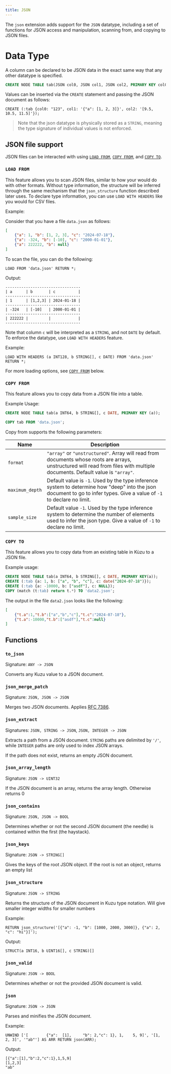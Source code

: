```yaml
---
title: JSON
---
```


The `json` extension adds support for the `JSON` datatype, including  a set of functions for JSON
access and manipulation, scanning from, and copying to JSON files.

# Data Type

A column can be declared to be JSON data in the exact same way that any other datatype is specified.
```sql
CREATE NODE TABLE tab(JSON col0, JSON col1, JSON col2, PRIMARY KEY col0);
```

Values can be inserted via the `CREATE` statement and passing the JSON document as follows:

```cypher
CREATE (:tab {col0: "123", col1: '{"a": [1, 2, 3]}', col2: '[9.5, 10.5, 11.5]'});
```

> Note that the json datatype is physically stored as a `STRING`, meaning the type signature of
> individual values is not enforced.

## JSON file support

JSON files can be interacted with using [`LOAD FROM`](/cypher/query-clauses/load-from),
[`COPY FROM`](/import/copy-from-query-results), and [`COPY TO`](/export).

### `LOAD FROM`

This feature allows you to scan JSON files, similar to how your would do with other formats.
Without type information, the structure will be inferred through the same mechanism that the
`json_structure` function described later uses. To declare type information, you can use `LOAD WITH HEADERS`
like you would for CSV files.

Example:

Consider that you have a file `data.json` as follows:
```json
[
    {"a": 1, "b": [1, 2, 3], "c": "2024-07-18"},
    {"a": -324, "b": [-10], "c": "2000-01-01"},
    {"a": 222222, "b": null}
]
```
To scan the file, you can do the following:
```cypher
LOAD FROM 'data.json' RETURN *;
```
Output:
```
---------------------------------
| a      | b       | c          |
---------------------------------
| 1      | [1,2,3] | 2024-01-18 |
---------------------------------
| -324   | [-10]   | 2000-01-01 |
---------------------------------
| 222222 |         |            |
---------------------------------
```

Note that column `c` will be interpreted as a `STRING`, and not `DATE` by default. To enforce the
datatype, use `LOAD WITH HEADERS` feature.

Example:
```cypher
LOAD WITH HEADERS (a INT128, b STRING[], c DATE) FROM 'data.json' RETURN *;
```

For more loading options, see [`COPY FROM`](#copy-from) below.

### `COPY FROM`

This feature allows you to copy data from a JSON file into a table.

Example Usage:
```sql
CREATE NODE TABLE tab(a INT64, b STRING[], c DATE, PRIMARY KEY (a));

COPY tab FROM 'data.json';
```

Copy from supports the following parameters:

|Name|Description|
|-|-|
|`format`|`"array"` or `"unstructured"`. Array will read from documents whose roots are arrays, unstructured will read from files with multiple documents. Default value is `"array"`.
|`maximum_depth`|Default value is `-1`. Used by the type inference system to determine how "deep" into the json document to go to infer types. Give a value of `-1` to declare no limit.
|`sample_size`|Default value `-1`. Used by the type inference system to determine the number of elements used to infer the json type. Give a value of `-1` to declare no limit.

### `COPY TO`

This feature allows you to copy data from an existing table in Kùzu to a JSON file.

Example usage:
```sql
CREATE NODE TABLE tab(a INT64, b STRING[], c DATE, PRIMARY KEY(a));
CREATE (:tab {a: 1, b: ["a", "b", "c"], c: date("2024-07-18")});
CREATE (:tab {a: -10000, b: ["asdf"], c: NULL});
COPY (match (t:tab) return t.*) TO 'data2.json';
```

The output in the file `data2.json` looks like the following:
```json
[
    {"t.a":1,"t.b":["a","b","c"],"t.c":"2024-07-18"},
    {"t.a":-10000,"t.b":["asdf"],"t.c":null}
]
```

## Functions

### `to_json`

Signature: `ANY -> JSON`

Converts any Kuzu value to a JSON document.

### `json_merge_patch`

Signature: `JSON, JSON -> JSON`

Merges two JSON documents. Applies [RFC 7386](https://datatracker.ietf.org/doc/html/rfc7386).

### `json_extract`

Signatures: `JSON, STRING -> JSON`, `JSON, INTEGER -> JSON`

Extracts a path from a JSON document. `STRING` paths are delimited by `'/'`, while `INTEGER` paths are only used to index JSON arrays.

If the path does not exist, returns an empty JSON document.

### `json_array_length`

Signature: `JSON -> UINT32`

If the JSON document is an array, returns the array length. Otherwise returns 0

### `json_contains`

Signature: `JSON, JSON -> BOOL`

Determines whether or not the second JSON document (the needle) is contained within the first (the haystack).

### `json_keys`

Signature: `JSON -> STRING[]`

Gives the keys of the root JSON object. If the root is not an object, returns an empty list

### `json_structure`

Signature: `JSON -> STRING`

Returns the structure of the JSON document in Kuzu type notation. Will give smaller integer widths for smaller numbers

Example:
```cypher
RETURN json_structure('[{"a": -1, "b": [1000, 2000, 3000]}, {"a": 2, "c": "hi"}]');
```
Output:
```cypher
STRUCT(a INT16, b UINT16[], c STRING)[]
```

### `json_valid`

Signature: `JSON -> BOOL`

Determines whether or not the provided JSON document is valid.

### `json`

Signature: `JSON -> JSON`

Parses and minifies the JSON document.

Example:
```cypher
UNWIND ['[        {"a":  [1],     "b": 2,"c": 1}, 1,    5, 9]', '[1, 2, 3]', '"ab"'] AS ARR RETURN json(ARR);
```
Output:
```
[{"a":[1],"b":2,"c":1},1,5,9]
[1,2,3]
"ab"
```

